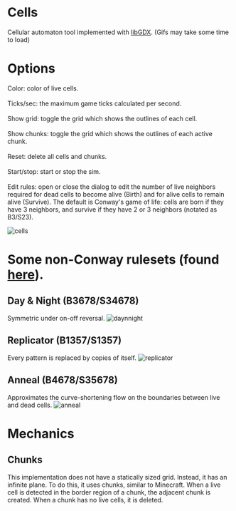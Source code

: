 # Cells
Cellular automaton tool implemented with [libGDX](https://libgdx.com/).
(Gifs may take some time to load)

# Options
Color: color of live cells. <br><br>
Ticks/sec: the maximum game ticks calculated per second. <br><br>
Show grid: toggle the grid which shows the outlines of each cell. <br><br>
Show chunks: toggle the grid which shows the outlines of each active chunk. <br><br>
Reset: delete all cells and chunks. <br><br>
Start/stop: start or stop the sim. <br><br>
Edit rules: open or close the dialog to edit the number of live neighbors required for dead cells to become alive (Birth) and for alive cells to remain alive (Survive). The default is Conway's game of life: cells are born if they have 3 neighbors, and survive if they have 2 or 3 neighbors (notated as B3/S23). 

![cells](https://user-images.githubusercontent.com/47903664/190576531-aae7e82b-397c-4a3a-af48-ee97cb6770bc.gif)

# Some non-Conway rulesets (found [here](https://en.wikipedia.org/wiki/Life-like_cellular_automaton#A_selection_of_Life-like_rules)).
## Day & Night (B3678/S34678)
Symmetric under on-off reversal.
![daynnight](https://user-images.githubusercontent.com/47903664/190583461-83ec3f61-dd7c-46b3-8247-d3fece42f433.gif)

## Replicator (B1357/S1357)
Every pattern is replaced by copies of itself.
![replicator](https://user-images.githubusercontent.com/47903664/190586504-44092ce4-f228-4971-ad7f-c708bd90c496.gif)

## Anneal (B4678/S35678)
Approximates the curve-shortening flow on the boundaries between live and dead cells.
![anneal](https://user-images.githubusercontent.com/47903664/190590660-d6d2247e-0c13-44a6-831d-d19787f9fada.gif)


# Mechanics
## Chunks
This implementation does not have a statically sized grid. Instead, it has an infinite plane. To do this, it uses chunks, similar to Minecraft. 
When a live cell is detected in the border region of a chunk, the adjacent chunk is created. When a chunk has no live cells, it is deleted.
